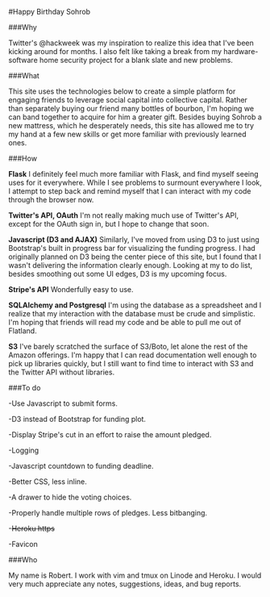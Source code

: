 #Happy Birthday Sohrob

###Why

Twitter's @hackweek was my inspiration to realize this idea that I've been kicking around for months. I also felt like taking a break from my hardware-software home security project for a blank slate and new problems. 

###What 

This site uses the technologies below to create a simple platform for engaging friends to leverage social capital into collective capital. Rather than separately buying our friend many bottles of bourbon, I'm hoping we can band together to acquire for him a greater gift. Besides buying Sohrob a new mattress, which he desperately needs, this site has allowed me to try my hand at a few new skills or get more familiar with previously learned ones. 

###How

**Flask** I definitely feel much more familiar with Flask, and find myself seeing uses for it everywhere. While I see problems to surmount everywhere I look, I attempt to step back and remind myself that I can interact with my code through the browser now.
                
**Twitter's API, OAuth** I'm not really making much use of Twitter's API, except for the OAuth sign in, but I hope to change that soon.
                
**Javascript (D3 and AJAX)** Similarly, I've moved from using D3 to just using Bootstrap's built in progress bar for visualizing the funding progress. I had originally planned on D3 being the center piece of this site, but I found that I wasn't delivering the information clearly enough. Looking at my to do list, besides smoothing out some UI edges, D3 is my upcoming focus.

**Stripe's API** Wonderfully easy to use.

**SQLAlchemy and Postgresql** I'm using the database as a spreadsheet and I realize that my interaction with the database must be crude and simplistic. I'm hoping that friends will read my code and be able to pull me out of Flatland.

**S3** I've barely scratched the surface of S3/Boto, let alone the rest of the Amazon offerings. I'm happy that I can read documentation well enough to pick up libraries quickly, but I still want to find time to interact with S3 and the Twitter API without libraries.

###To do

-Use Javascript to submit forms.

-D3 instead of Bootstrap for funding plot.

-Display Stripe's cut in an effort to raise the amount pledged.

-Logging

-Javascript countdown to funding deadline.

-Better CSS, less inline. 

-A drawer to hide the voting choices.

-Properly handle multiple rows of pledges. Less bitbanging.

-~~Heroku https~~

-Favicon

###Who

My name is Robert. I work with vim and tmux on Linode and Heroku. I would very much appreciate any notes, suggestions, ideas, and bug reports.
